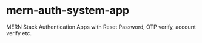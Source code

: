 # mern-auth-system-app
MERN Stack Authentication Apps with Reset Password, OTP verify, account verify etc.
